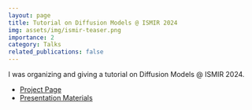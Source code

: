 ```yaml
---
layout: page
title: Tutorial on Diffusion Models @ ISMIR 2024
img: assets/img/ismir-teaser.png
importance: 2
category: Talks
related_publications: false
---
```


I was organizing and giving a tutorial on Diffusion Models @ ISMIR 2024.

- [Project Page](https://sites.google.com/view/diffusion-tutorial-ismir24/home)
- [Presentation Materials](https://github.com/ChiehHsinJesseLai/ISMIR24DiffusionModelTutorial)
